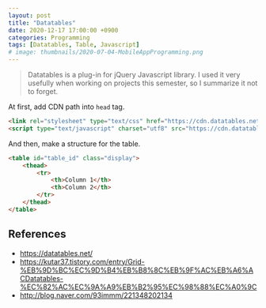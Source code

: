```yaml
---
layout: post
title: "Datatables"
date: 2020-12-17 17:00:00 +0900
categories: Programming
tags: [Datatables, Table, Javascript]
# image: thumbnails/2020-07-04-MobileAppProgramming.png
---
```


> Datatables is a plug-in for jQuery Javascript library.
> I used it very usefully when working on projects this semester, so I summarize it not to forget.  

At first, add CDN path into `head` tag.  

```html
<link rel="stylesheet" type="text/css" href="https://cdn.datatables.net/1.10.22/css/jquery.dataTables.css">
<script type="text/javascript" charset="utf8" src="https://cdn.datatables.net/1.10.22/js/jquery.dataTables.js"></script>
```

And then, make a structure for the table.  

```html
<table id="table_id" class="display">
    <thead>
        <tr>
            <th>Column 1</th>
            <th>Column 2</th>
        </tr>
    </thead>
</table>
```

## References

- <https://datatables.net/>
- <https://kutar37.tistory.com/entry/Grid-%EB%9D%BC%EC%9D%B4%EB%B8%8C%EB%9F%AC%EB%A6%ACDatatables-%EC%82%AC%EC%9A%A9%EB%B2%95%EC%98%88%EC%A0%9C>
- <http://blog.naver.com/93immm/221348202134>